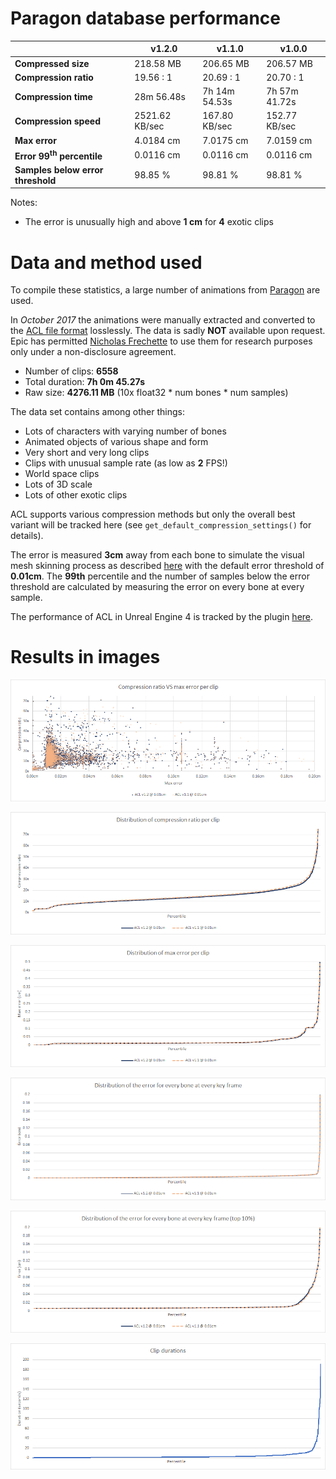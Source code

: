 # Paragon database performance

|                       | v1.2.0  | v1.1.0        | v1.0.0        |
| --------------------- | ------------- | ------------- | ------------- |
| **Compressed size**   | 218.58 MB | 206.65 MB     | 206.57 MB     |
| **Compression ratio** | 19.56 : 1 | 20.69 : 1     | 20.70 : 1     |
| **Compression time**  | 28m 56.48s | 7h 14m 54.53s | 7h 57m 41.72s |
| **Compression speed**  | 2521.62 KB/sec | 167.80 KB/sec | 152.77 KB/sec |
| **Max error**         | 4.0184 cm | 7.0175 cm     | 7.0159 cm     |
| **Error 99<sup>th</sup> percentile** | 0.0116 cm | 0.0116 cm | 0.0116 cm |
| **Samples below error threshold** | 98.85 % | 98.81 % | 98.81 % |

Notes:

*  The error is unusually high and above **1 cm** for **4** exotic clips

# Data and method used

To compile these statistics, a large number of animations from [Paragon](https://www.epicgames.com/paragon) are used.

In *October 2017* the animations were manually extracted and converted to the [ACL file format](the_acl_file_format.md) losslessly. The data is sadly **NOT** available upon request.
Epic has permitted [Nicholas Frechette](https://github.com/nfrechette) to use them for research purposes only under a non-disclosure agreement.

*  Number of clips: **6558**
*  Total duration: **7h 0m 45.27s**
*  Raw size: **4276.11 MB** (10x float32 * num bones * num samples)

The data set contains among other things:

*  Lots of characters with varying number of bones
*  Animated objects of various shape and form
*  Very short and very long clips
*  Clips with unusual sample rate (as low as **2** FPS!)
*  World space clips
*  Lots of 3D scale
*  Lots of other exotic clips

ACL supports various compression methods but only the overall best variant will be tracked here (see `get_default_compression_settings()` for details).

The error is measured **3cm** away from each bone to simulate the visual mesh skinning process as described [here](error_metrics.md) with the default error threshold of **0.01cm**. The **99th** percentile and the number of samples below the error threshold are calculated by measuring the error on every bone at every sample.

The performance of ACL in Unreal Engine 4 is tracked by the plugin [here](https://github.com/nfrechette/acl-ue4-plugin/blob/develop/Docs/paragon_performance.md).

# Results in images

![Compression ratio VS max error per clip](images/acl_paragon_compression_ratio_vs_max_error.png)

![Compression ratio distribution](images/acl_paragon_compression_ratio_distribution.png)

![Max error distribution](images/acl_paragon_max_error_distribution.png)

![Distribution of the error for every bone at every key frame](images/acl_paragon_exhaustive_error.png)

![Distribution of the error for every bone at every key frame (top 10%)](images/acl_paragon_exhaustive_error_top_10.png)

![Distribution of clip durations](images/acl_paragon_clip_durations.png)
